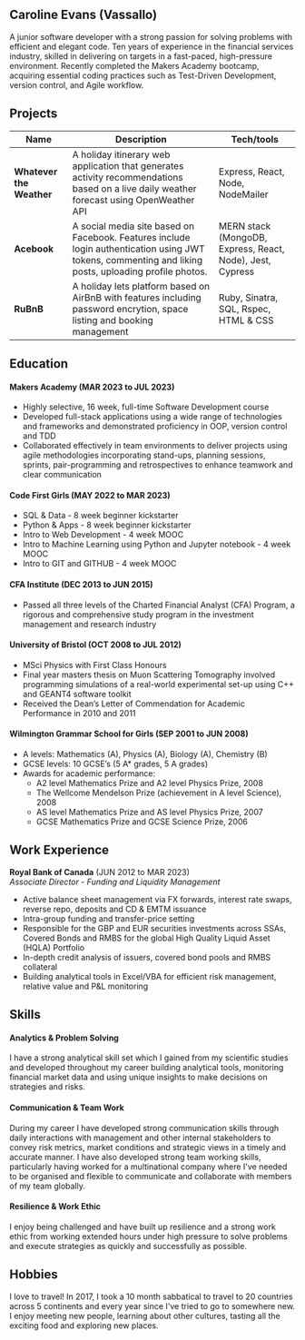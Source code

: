 ## Caroline Evans (Vassallo)

A junior software developer with a strong passion for solving problems with efficient and elegant code. Ten years of experience in the financial services industry, skilled in delivering on targets in a fast-paced, high-pressure environment. Recently completed the Makers Academy bootcamp, acquiring essential coding practices such as Test-Driven Development, version control, and Agile workflow.

## Projects

| Name                     | Description                                                                                                                                           | Tech/tools                                                |
| ------------------------ | ----------------------------------------------------------------------------------------------------------------------------------------------------- | --------------------------------------------------------- |
| **Whatever the Weather** | A holiday itinerary web application that generates activity recommendations based on a live daily weather forecast using OpenWeather API              | Express, React, Node, NodeMailer                          |
| **Acebook**              | A social media site based on Facebook. Features include login authentication using JWT tokens, commenting and liking posts, uploading profile photos. | MERN stack (MongoDB, Express, React, Node), Jest, Cypress |
| **RuBnB**                | A holiday lets platform based on AirBnB with features including password encrytion, space listing and booking management                              | Ruby, Sinatra, SQL, Rspec, HTML & CSS                     |

## Education

#### Makers Academy (MAR 2023 to JUL 2023)

- Highly selective, 16 week, full-time Software Development course
- Developed full-stack applications using a wide range of technologies and frameworks and demonstrated proficiency in OOP, version control and TDD
- Collaborated effectively in team environments to deliver projects using agile methodologies incorporating stand-ups, planning sessions, sprints, pair-programming and retrospectives to enhance teamwork and clear communication

#### Code First Girls (MAY 2022 to MAR 2023)

- SQL & Data - 8 week beginner kickstarter
- Python & Apps - 8 week beginner kickstarter
- Intro to Web Development - 4 week MOOC
- Intro to Machine Learning using Python and Jupyter notebook - 4 week MOOC
- Intro to GIT and GITHUB - 4 week MOOC

#### CFA Institute (DEC 2013 to JUN 2015)

- Passed all three levels of the Charted Financial Analyst (CFA) Program, a rigorous and comprehensive study program in the investment management and research industry

#### University of Bristol (OCT 2008 to JUL 2012)

- MSci Physics with First Class Honours
- Final year masters thesis on Muon Scattering Tomography involved programming simulations of a real-world experimental set-up using C++ and GEANT4 software toolkit
- Received the Dean’s Letter of Commendation for Academic Performance in 2010 and 2011

#### Wilmington Grammar School for Girls (SEP 2001 to JUN 2008)

- A levels: Mathematics (A), Physics (A), Biology (A), Chemistry (B)
- GCSE levels: 10 GCSE’s (5 A\* grades, 5 A grades)
- Awards for academic performance:
  - A2 level Mathematics Prize and A2 level Physics Prize, 2008
  - The Wellcome Mendelson Prize (achievement in A level Science), 2008
  - AS level Mathematics Prize and AS level Physics Prize, 2007
  - GCSE Mathematics Prize and GCSE Science Prize, 2006

## Work Experience

**Royal Bank of Canada** (JUN 2012 to MAR 2023)  
_Associate Director - Funding and Liquidity Management_

- Active balance sheet management via FX forwards, interest rate swaps, reverse repo, deposits and CD & EMTM issuance
- Intra-group funding and transfer-price setting
- Responsible for the GBP and EUR securities investments across SSAs, Covered Bonds and RMBS for the global High Quality Liquid Asset (HQLA) Portfolio
- In-depth credit analysis of issuers, covered bond pools and RMBS collateral
- Building analytical tools in Excel/VBA for efficient risk management, relative value and P&L monitoring

## Skills

#### Analytics & Problem Solving

I have a strong analytical skill set which I gained from my scientific studies and developed throughout my career building analytical tools, monitoring financial market data and using unique insights to make decisions on strategies and risks.

#### Communication & Team Work

During my career I have developed strong communication skills through daily interactions with management and other internal stakeholders to convey risk metrics, market conditions and strategic views in a timely and accurate manner. I have also developed strong team working skills, particularly having worked for a multinational company where I've needed to be organised and flexible to communicate and collaborate with members of my team globally.

#### Resilience & Work Ethic

I enjoy being challenged and have built up resilience and a strong work ethic from working extended hours under high pressure to solve problems and execute strategies as quickly and successfully as possible.

## Hobbies

I love to travel! In 2017, I took a 10 month sabbatical to travel to 20 countries across 5 continents and every year since I've tried to go to somewhere new. I enjoy meeting new people, learning about other cultures, tasting all the exciting food and exploring new places.
